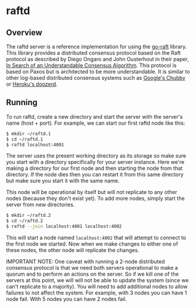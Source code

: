 raftd
=====

## Overview

The raftd server is a reference implementation for using the [go-raft](https://github.com/benbjohnson/go-raft) library.
This library provides a distributed consensus protocol based on the Raft protocol as described by Diego Ongaro and John Ousterhout in their paper, [In Search of an Understandable Consensus Algorithm](https://ramcloud.stanford.edu/wiki/download/attachments/11370504/raft.pdf).
This protocol is based on Paxos but is architected to be more understandable.
It is similar to other log-based distributed consensus systems such as [Google's Chubby](https://www.google.com/url?sa=t&rct=j&q=&esrc=s&source=web&cd=1&ved=0CDAQFjAA&url=http%3A%2F%2Fresearch.google.com%2Farchive%2Fchubby.html&ei=i9OGUerTJKbtiwLkiICoCQ&usg=AFQjCNEmFWlaB_iXQfEjMcMwPaYTphO6bA&sig2=u1vefM2ZOZu_ZVIZGynt1A&bvm=bv.45960087,d.cGE) or [Heroku's doozerd](https://github.com/ha/doozerd).


## Running

To run raftd, create a new directory and start the server with the server's name (host + port).
For example, we can start our first raftd node like this:

```sh
$ mkdir ~/raftd.1
$ cd ~/raftd.1
$ raftd localhost:4001
```

The server uses the present working directory as its storage so make sure you start with a directory specifically for your server instance.
Here we're making a directory for our first node and then starting the node from that directory.
If the node dies then you can restart it from this same directory but make sure you start it with the same name.

This node will be operational by itself but will not replicate to any other nodes (because they don't exist yet).
To add more nodes, simply start the server from new directories.

```sh
$ mkdir ~/raftd.2
$ cd ~/raftd.2
$ raftd --join localhost:4001 localhost:4002
```

This will start a node named `localhost:4002` that will attempt to connect to the first node we started.
Now when we make changes to either one of these nodes, the other node will replicate the changes.

IMPORTANT NOTE: One caveat with running a 2-node distributed consensus protocol is that we need both servers operational to make a quorum and to perform an actions on the server.
So if we kill one of the servers at this point, we will will not be able to update the system (since we can't replicate to a majority).
You will need to add additional nodes to allow failures to not affect the system.
For example, with 3 nodes you can have 1 node fail.
With 5 nodes you can have 2 nodes fail.

